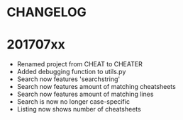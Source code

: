 CHANGELOG
=====

# 201707xx
* Renamed project from CHEAT to CHEATER
* Added debugging function to utils.py
* Search now features 'searchstring'
* Search now features amount of matching cheatsheets
* Search now features amount of matching lines
* Search is now no longer case-specific
* Listing now shows number of cheatsheets
